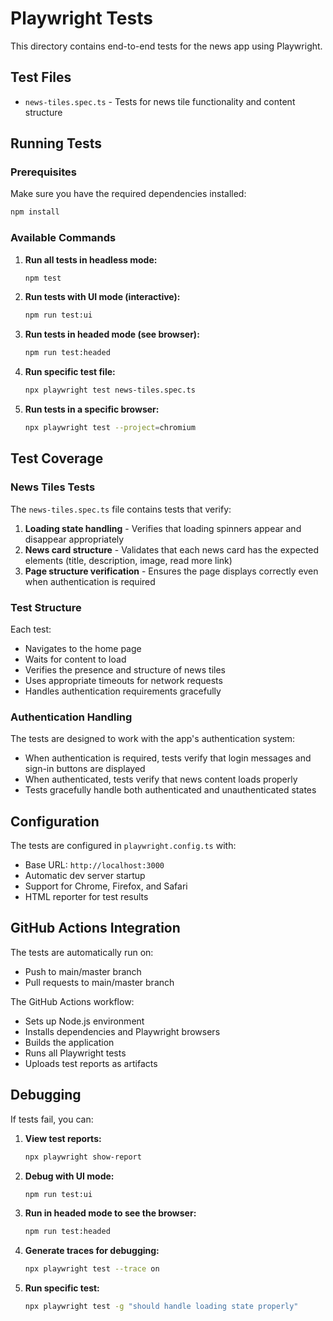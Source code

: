 # Playwright Tests

This directory contains end-to-end tests for the news app using Playwright.

## Test Files

- `news-tiles.spec.ts` - Tests for news tile functionality and content structure

## Running Tests

### Prerequisites

Make sure you have the required dependencies installed:

```bash
npm install
```

### Available Commands

1. **Run all tests in headless mode:**
   ```bash
   npm test
   ```

2. **Run tests with UI mode (interactive):**
   ```bash
   npm run test:ui
   ```

3. **Run tests in headed mode (see browser):**
   ```bash
   npm run test:headed
   ```

4. **Run specific test file:**
   ```bash
   npx playwright test news-tiles.spec.ts
   ```

5. **Run tests in a specific browser:**
   ```bash
   npx playwright test --project=chromium
   ```

## Test Coverage

### News Tiles Tests

The `news-tiles.spec.ts` file contains tests that verify:

1. **Loading state handling** - Verifies that loading spinners appear and disappear appropriately
2. **News card structure** - Validates that each news card has the expected elements (title, description, image, read more link)
3. **Page structure verification** - Ensures the page displays correctly even when authentication is required

### Test Structure

Each test:
- Navigates to the home page
- Waits for content to load
- Verifies the presence and structure of news tiles
- Uses appropriate timeouts for network requests
- Handles authentication requirements gracefully

### Authentication Handling

The tests are designed to work with the app's authentication system:
- When authentication is required, tests verify that login messages and sign-in buttons are displayed
- When authenticated, tests verify that news content loads properly
- Tests gracefully handle both authenticated and unauthenticated states

## Configuration

The tests are configured in `playwright.config.ts` with:
- Base URL: `http://localhost:3000`
- Automatic dev server startup
- Support for Chrome, Firefox, and Safari
- HTML reporter for test results

## GitHub Actions Integration

The tests are automatically run on:
- Push to main/master branch
- Pull requests to main/master branch

The GitHub Actions workflow:
- Sets up Node.js environment
- Installs dependencies and Playwright browsers
- Builds the application
- Runs all Playwright tests
- Uploads test reports as artifacts

## Debugging

If tests fail, you can:

1. **View test reports:**
   ```bash
   npx playwright show-report
   ```

2. **Debug with UI mode:**
   ```bash
   npm run test:ui
   ```

3. **Run in headed mode to see the browser:**
   ```bash
   npm run test:headed
   ```

4. **Generate traces for debugging:**
   ```bash
   npx playwright test --trace on
   ```

5. **Run specific test:**
   ```bash
   npx playwright test -g "should handle loading state properly"
   ``` 